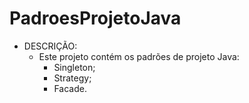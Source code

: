 # PadroesProjetoJava
- DESCRIÇÃO:
    - Este projeto contém os padrões de projeto Java:
        - Singleton;
        - Strategy;
        - Facade.
